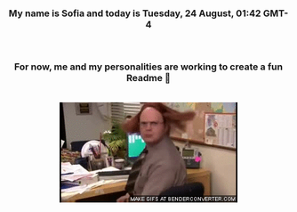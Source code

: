 


<div align="center">
<h3 >My name is Sofia and today is Tuesday, 24 August, 01:42 GMT-4</h3><br>
<h3 >For now, me and my personalities are working to create a fun Readme 👋
</h3><br>
<img src='img/dwight.gif' alt='working...'/>
</div>
